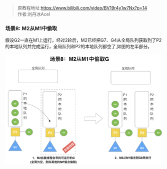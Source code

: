 > 原教程地址:https://www.bilibili.com/video/BV19r4y1w7Nx?p=14 \
> 作者:刘丹冰Acel
### 场景8: M2从M1中偷取

假设G2一直在M1上运行，经过2轮后，M2已经把G7、G4从全局队列获取到了P2的本地队列并完成运行，全局队列和P2的本地队列都空了,如图的左半部分。

<img style="display: block; margin: 0 auto;" src="../img/m2-steal.png" alt="" />
